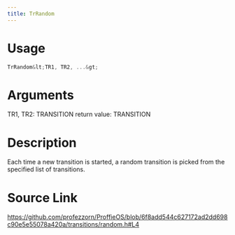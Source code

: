 ```yaml
---
title: TrRandom
---
```


# Usage
```cpp
TrRandom&lt;TR1, TR2, ...&gt;
```

# Arguments
TR1, TR2: TRANSITION
return value: TRANSITION

# Description
Each time a new transition is started, a random
transition is picked from the specified list of
transitions.

# Source Link
https://github.com/profezzorn/ProffieOS/blob/6f8add544c627172ad2dd698c90e5e55078a420a/transitions/random.h#L4
